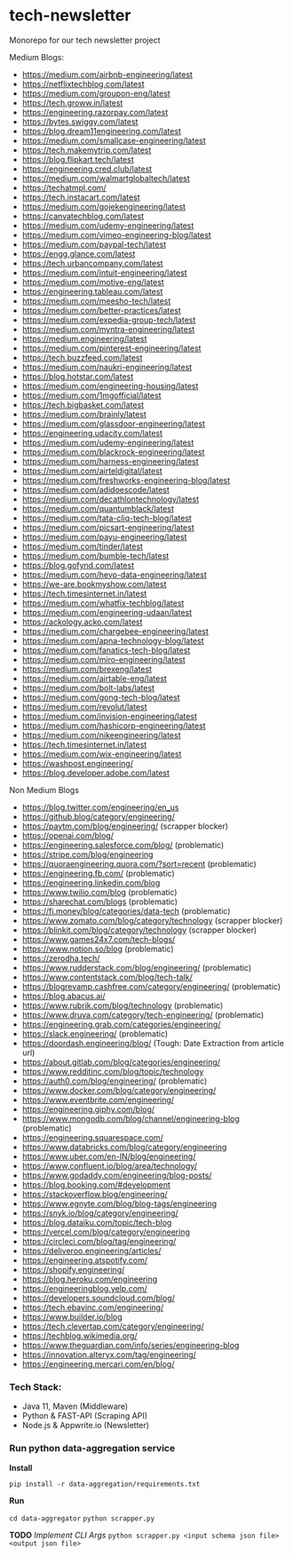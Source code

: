 # tech-newsletter

Monorepo for our tech newsletter project

Medium Blogs:

- https://medium.com/airbnb-engineering/latest
- https://netflixtechblog.com/latest
- https://medium.com/groupon-eng/latest
- https://tech.groww.in/latest
- https://engineering.razorpay.com/latest
- https://bytes.swiggy.com/latest
- https://blog.dream11engineering.com/latest
- https://medium.com/smallcase-engineering/latest
- https://tech.makemytrip.com/latest
- https://blog.flipkart.tech/latest
- https://engineering.cred.club/latest
- https://medium.com/walmartglobaltech/latest
- https://techatmpl.com/
- https://tech.instacart.com/latest
- https://medium.com/gojekengineering/latest
- https://canvatechblog.com/latest
- https://medium.com/udemy-engineering/latest
- https://medium.com/vimeo-engineering-blog/latest
- https://medium.com/paypal-tech/latest
- https://engg.glance.com/latest
- https://tech.urbancompany.com/latest
- https://medium.com/intuit-engineering/latest
- https://medium.com/motive-eng/latest
- https://engineering.tableau.com/latest
- https://medium.com/meesho-tech/latest
- https://medium.com/better-practices/latest
- https://medium.com/expedia-group-tech/latest
- https://medium.com/myntra-engineering/latest
- https://medium.engineering/latest
- https://medium.com/pinterest-engineering/latest
- https://tech.buzzfeed.com/latest
- https://medium.com/naukri-engineering/latest
- https://blog.hotstar.com/latest
- https://medium.com/engineering-housing/latest
- https://medium.com/1mgofficial/latest
- https://tech.bigbasket.com/latest
- https://medium.com/brainly/latest
- https://medium.com/glassdoor-engineering/latest
- https://engineering.udacity.com/latest
- https://medium.com/udemy-engineering/latest
- https://medium.com/blackrock-engineering/latest
- https://medium.com/harness-engineering/latest
- https://medium.com/airteldigital/latest
- https://medium.com/freshworks-engineering-blog/latest
- https://medium.com/adidoescode/latest
- https://medium.com/decathlontechnology/latest
- https://medium.com/quantumblack/latest
- https://medium.com/tata-cliq-tech-blog/latest
- https://medium.com/picsart-engineering/latest
- https://medium.com/payu-engineering/latest
- https://medium.com/tinder/latest
- https://medium.com/bumble-tech/latest
- https://blog.gofynd.com/latest
- https://medium.com/hevo-data-engineering/latest
- https://we-are.bookmyshow.com/latest
- https://tech.timesinternet.in/latest
- https://medium.com/whatfix-techblog/latest
- https://medium.com/engineering-udaan/latest
- https://ackology.acko.com/latest
- https://medium.com/chargebee-engineering/latest
- https://medium.com/apna-technology-blog/latest
- https://medium.com/fanatics-tech-blog/latest
- https://medium.com/miro-engineering/latest
- https://medium.com/brexeng/latest
- https://medium.com/airtable-eng/latest
- https://medium.com/bolt-labs/latest
- https://medium.com/gong-tech-blog/latest
- https://medium.com/revolut/latest
- https://medium.com/invision-engineering/latest
- https://medium.com/hashicorp-engineering/latest
- https://medium.com/nikeengineering/latest
- https://tech.timesinternet.in/latest
- https://medium.com/wix-engineering/latest
- https://washpost.engineering/
- https://blog.developer.adobe.com/latest

Non Medium Blogs

- https://blog.twitter.com/engineering/en_us
- https://github.blog/category/engineering/
- https://paytm.com/blog/engineering/ (scrapper blocker)
- https://openai.com/blog/
- https://engineering.salesforce.com/blog/ (problematic)
- https://stripe.com/blog/engineering
- https://quoraengineering.quora.com/?sort=recent (problematic)
- https://engineering.fb.com/ (problematic)
- https://engineering.linkedin.com/blog 
- https://www.twilio.com/blog (problematic)
- https://sharechat.com/blogs (problematic)
- https://fi.money/blog/categories/data-tech (problematic)
- https://www.zomato.com/blog/category/technology (scrapper blocker)
- https://blinkit.com/blog/category/technology (scrapper blocker)
- https://www.games24x7.com/tech-blogs/
- https://www.notion.so/blog (problematic)
- https://zerodha.tech/
- https://www.rudderstack.com/blog/engineering/ (problematic)
- https://www.contentstack.com/blog/tech-talk/
- https://blogrevamp.cashfree.com/category/engineering/ (problematic)
- https://blog.abacus.ai/
- https://www.rubrik.com/blog/technology (problematic)
- https://www.druva.com/category/tech-engineering/ (problematic)
- https://engineering.grab.com/categories/engineering/
- https://slack.engineering/ (problematic)
- https://doordash.engineering/blog/ (Tough: Date Extraction from article url)
- https://about.gitlab.com/blog/categories/engineering/
- https://www.redditinc.com/blog/topic/technology
- https://auth0.com/blog/engineering/ (problematic)
- https://www.docker.com/blog/category/engineering/
- https://www.eventbrite.com/engineering/ 
- https://engineering.giphy.com/blog/
- https://www.mongodb.com/blog/channel/engineering-blog (problematic)
- https://engineering.squarespace.com/
- https://www.databricks.com/blog/category/engineering
- https://www.uber.com/en-IN/blog/engineering/
- https://www.confluent.io/blog/area/technology/
- https://www.godaddy.com/engineering/blog-posts/
- https://blog.booking.com/#development
- https://stackoverflow.blog/engineering/
- https://www.egnyte.com/blog/blog-tags/engineering
- https://snyk.io/blog/category/engineering/
- https://blog.dataiku.com/topic/tech-blog
- https://vercel.com/blog/category/engineering
- https://circleci.com/blog/tag/engineering/
- https://deliveroo.engineering/articles/
- https://engineering.atspotify.com/
- https://shopify.engineering/
- https://blog.heroku.com/engineering
- https://engineeringblog.yelp.com/
- https://developers.soundcloud.com/blog/
- https://tech.ebayinc.com/engineering/
- https://www.builder.io/blog
- https://tech.clevertap.com/category/engineering/
- https://techblog.wikimedia.org/
- https://www.theguardian.com/info/series/engineering-blog
- https://innovation.alteryx.com/tag/engineering/
- https://engineering.mercari.com/en/blog/

### Tech Stack:
- Java 11, Maven (Middleware)
- Python & FAST-API (Scraping API)
- Node.js & Appwrite.io (Newsletter)

### Run python data-aggregation service

**Install**

`pip install -r data-aggregation/requirements.txt`

**Run**

`cd data-aggregator`
`python scrapper.py`

**TODO**
*Implement CLI Args*
`python scrapper.py <input schema json file> <output json file>`
